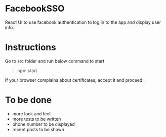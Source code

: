 # FacebookSSO
React UI to use facebook authentication to log in to the app and display user info. 

# Instructions
Go to src folder and run below command to start

> npm start

If your browser complains about certificates, accept it and proceed.

# To be done

- more look and feel
- more tests to be written
- phone number to be displayed
- recent posts to be shown

